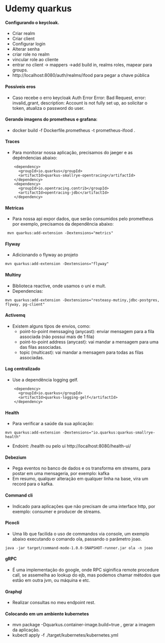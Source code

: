 # Udemy quarkus

#### Configurando o keycloak.
- Criar realm
- Criar client
- Configurar login
- Alterar senha
- criar role no realm
- vincular role ao cliente
- entrar no client -> mappers ->add build in, realms roles, mapear para groups.
- http://localhost:8080/auth/realms/ifood para pegar a chave pública

#### Possíveis eros
- Caso recebe o erro keycloak Auth Error Error: Bad Request, error: invalid_grant, description: Account is not fully set up, ao solicitar o token, atualiza o password do user.


#### Gerando imagens do prometheus e grafana:
- docker build -f Dockerfile.prometheus -t prometheus-ifood .

#### Traces
- Para monitorar nossa aplicação, precisamos do jaeger e as depêndencias abaixo:
```
    <dependency>
      <groupId>io.quarkus</groupId>
      <artifactId>quarkus-smallrye-opentracing</artifactId>
    </dependency>
    <dependency>
      <groupId>io.opentracing.contrib</groupId>
      <artifactId>opentracing-jdbc</artifactId>
    </dependency>
```

#### Metricas
- Para nossa api expor dados, que serão consumidos pelo prometheus por exemplo, precisamos da dependência abaixo:
```
 mvn quarkus:add-extension -Dextensions="metrics"
 ```

#### Flyway
- Adicionando o flyway ao projeto
```
mvn quarkus:add-extension -Dextensions="flyway"

```

#### Multiny
- Biblioteca reactive, onde usamos o uni e mult.
- Dependencias:

```
mvn quarkus:add-extension -Dextensions="resteasy-mutiny,jdbc-postgres, flyway, pg-client"
```

#### Activemq
- Existem alguns tipos de envios, como:
  - point-to-point menssaging (anycast): enviar mensagem para a fila associada (não possui mais de 1 fila)
  - point-to-point address (anycast): vai mandar a mensagem para uma das filas associadas.
  - topic (multicast): vai mandar a mensagem para todas as filas associadas.
  
#### Log centralizado
- Use a dependência logging gelf.

```
    <dependency>
      <groupId>io.quarkus</groupId>
      <artifactId>quarkus-logging-gelf</artifactId>
    </dependency>
```

#### Health
- Para verificar a saúde da sua aplicação:
```
mvn quarkus:add-extension -Dextensions="io.quarkus:quarkus-smallrye-health"
```
- Endoint: /health ou pelo ui http://localhost:8080/health-ui/

#### Debezium
- Pega eventos no banco de dados e os transforma em streams, para postar em uma mensageria, por exemplo: kafka
- Em resumo, qualquer alteração em qualquer linha na base, vira um record para o kafka.

#### Command cli
- Indicado para aplicações que não precisam de uma interface http, por exemplo: consumer e producer de streams.

#### Picocli
- Uma lib que facilida o uso de commandos via console, um exemplo abaixo executando o comando ola, passando o parâmetro joao.
```
java -jar target/command-mode-1.0.0-SNAPSHOT-runner.jar ola -n joao
```

#### gRPC
- É uma implementação do google, onde RPC siginifica remote procedure call, se assemelha ao lookup do ejb, mas podemos chamar métodos que estão em outra jvm,  ou máquina e etc.

#### Graphql
- Realizar consultas no meu endpoint rest.

#### Colocando em um ambiente kubernetes
- mvn package -Dquarkus.container-image.build=true , gerar a imagem da aplicação.
- kubectl apply -f ./target/kubernetes/kubernetes.yml 
